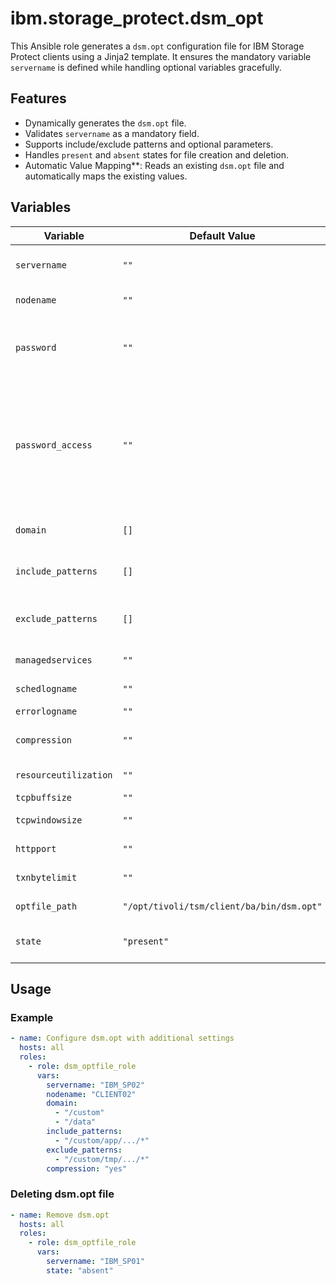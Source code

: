 # ibm.storage_protect.dsm_opt

This Ansible role generates a `dsm.opt` configuration file for IBM Storage Protect clients using a Jinja2 template. It ensures the mandatory variable `servername` is defined while handling optional variables gracefully.

## Features
- Dynamically generates the `dsm.opt` file.
- Validates `servername` as a mandatory field.
- Supports include/exclude patterns and optional parameters.
- Handles `present` and `absent` states for file creation and deletion.
- Automatic Value Mapping**: Reads an existing `dsm.opt` file and automatically maps the existing values. 

## Variables

| Variable              | Default Value     | Required | Description             |
|-----------------------|-------------------|----------|-------------------------|
| `servername`          | `""`             | Yes      | Server name defined in dsm.sys |
| `nodename`            | `""`             | No       | Node name of the client |
| `password`            | `""`             | No       | Specifies the password you use to log on to the IBM Storage Protect server.                       |
| `password_access`     | `""`             | No       | The passwordaccess option specifies whether you want to generate your password automatically or set as a user prompt. |
| `domain`              | `[]`             | No       | Directories or file systems to back up |
| `include_patterns`    | `[]`             | No       | Patterns to explicitly include in backups |
| `exclude_patterns`    | `[]`             | No       | Patterns to explicitly exclude from backups |
| `managedservices`     | `""`             | No       | Managed services       |
| `schedlogname`        | `""`             | No       | Schedule log path      |
| `errorlogname`        | `""`             | No       | Error log path         |
| `compression`         | `""`             | No       | Enable or disable compression |
| `resourceutilization` | `""`             | No       | Number of threads      |
| `tcpbuffsize`         | `""`             | No       | TCP buffer size        |
| `tcpwindowsize`       | `""`             | No       | TCP sliding window size |
| `httpport`            | `""`             | No       | HTTP port for the client |
| `txnbytelimit`        | `""`             | No       | Maximum bytes in a transaction |
| `optfile_path`        | `"/opt/tivoli/tsm/client/ba/bin/dsm.opt"` | No | Path for the dsm.opt file |
| `state`               | `"present"`      | No       | Ensure file is present or absent |

## Usage

### Example
```yaml
- name: Configure dsm.opt with additional settings
  hosts: all
  roles:
    - role: dsm_optfile_role
      vars:
        servername: "IBM_SP02"
        nodename: "CLIENT02"
        domain:
          - "/custom"
          - "/data"
        include_patterns:
          - "/custom/app/.../*"
        exclude_patterns:
          - "/custom/tmp/.../*"
        compression: "yes"

```

### Deleting dsm.opt file
```yaml
- name: Remove dsm.opt
  hosts: all
  roles:
    - role: dsm_optfile_role
      vars:
        servername: "IBM_SP01"
        state: "absent"
```

